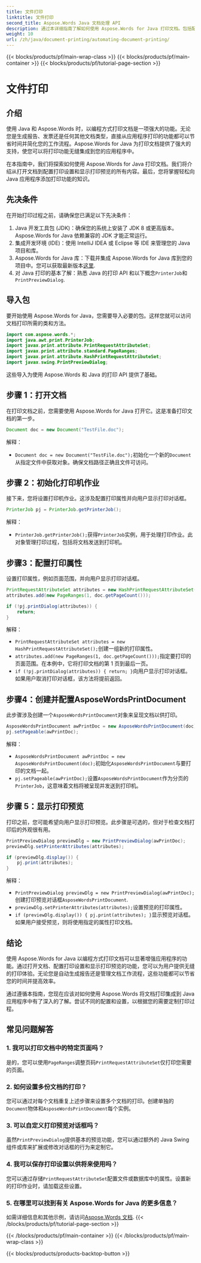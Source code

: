 ```yaml
---
title: 文件打印
linktitle: 文件打印
second_title: Aspose.Words Java 文档处理 API
description: 通过本详细指南了解如何使用 Aspose.Words for Java 打印文档。包括配置打印设置、显示打印预览等步骤。
weight: 10
url: /zh/java/document-printing/automating-document-printing/
---
```


{{< blocks/products/pf/main-wrap-class >}}
{{< blocks/products/pf/main-container >}}
{{< blocks/products/pf/tutorial-page-section >}}

# 文件打印


## 介绍

使用 Java 和 Aspose.Words 时，以编程方式打印文档是一项强大的功能。无论您是生成报告、发票还是任何其他文档类型，直接从应用程序打印的功能都可以节省时间并简化您的工作流程。Aspose.Words for Java 为打印文档提供了强大的支持，使您可以将打印功能无缝集成到您的应用程序中。

在本指南中，我们将探索如何使用 Aspose.Words for Java 打印文档。我们将介绍从打开文档到配置打印设置和显示打印预览的所有内容。最后，您将掌握轻松向 Java 应用程序添加打印功能的知识。

## 先决条件

在开始打印过程之前，请确保您已满足以下先决条件：

1. Java 开发工具包 (JDK)：确保您的系统上安装了 JDK 8 或更高版本。Aspose.Words for Java 依赖兼容的 JDK 才能正常运行。
2. 集成开发环境 (IDE)：使用 IntelliJ IDEA 或 Eclipse 等 IDE 来管理您的 Java 项目和库。
3.  Aspose.Words for Java 库：下载并集成 Aspose.Words for Java 库到您的项目中。您可以获取最新版本[这里](https://releases.aspose.com/words/java/).
4. 对 Java 打印的基本了解：熟悉 Java 的打印 API 和以下概念`PrinterJob`和`PrintPreviewDialog`.

## 导入包

要开始使用 Aspose.Words for Java，您需要导入必要的包。这样您就可以访问文档打印所需的类和方法。

```java
import com.aspose.words.*;
import java.awt.print.PrinterJob;
import javax.print.attribute.PrintRequestAttributeSet;
import javax.print.attribute.standard.PageRanges;
import javax.print.attribute.HashPrintRequestAttributeSet;
import javax.swing.PrintPreviewDialog;
```

这些导入为使用 Aspose.Words 和 Java 的打印 API 提供了基础。

## 步骤 1：打开文档

在打印文档之前，您需要使用 Aspose.Words for Java 打开它。这是准备打印文档的第一步。

```java
Document doc = new Document("TestFile.doc");
```

解释： 
- `Document doc = new Document("TestFile.doc");`初始化一个新的`Document`从指定文件中获取对象。确保文档路径正确且文件可访问。

## 步骤 2：初始化打印机作业

接下来，您将设置打印机作业。这涉及配置打印属性并向用户显示打印对话框。

```java
PrinterJob pj = PrinterJob.getPrinterJob();
```

解释： 
- `PrinterJob.getPrinterJob();`获得`PrinterJob`实例，用于处理打印作业。此对象管理打印过程，包括将文档发送到打印机。

## 步骤3：配置打印属性

设置打印属性，例如页面范围，并向用户显示打印对话框。

```java
PrintRequestAttributeSet attributes = new HashPrintRequestAttributeSet();
attributes.add(new PageRanges(1, doc.getPageCount()));

if (!pj.printDialog(attributes)) {
    return;
}
```

解释：
- `PrintRequestAttributeSet attributes = new HashPrintRequestAttributeSet();`创建一组新的打印属性。
- `attributes.add(new PageRanges(1, doc.getPageCount()));`指定要打印的页面范围。在本例中，它将打印文档的第 1 页到最后一页。
- `if (!pj.printDialog(attributes)) { return; }`向用户显示打印对话框。如果用户取消打印对话框，该方法将提前返回。

## 步骤4：创建并配置AsposeWordsPrintDocument

此步骤涉及创建一个`AsposeWordsPrintDocument`对象来呈现文档以供打印。

```java
AsposeWordsPrintDocument awPrintDoc = new AsposeWordsPrintDocument(doc);
pj.setPageable(awPrintDoc);
```

解释：
- `AsposeWordsPrintDocument awPrintDoc = new AsposeWordsPrintDocument(doc);`初始化`AsposeWordsPrintDocument`与要打印的文档一起。
- `pj.setPageable(awPrintDoc);`设置`AsposeWordsPrintDocument`作为分页的`PrinterJob`，这意味着文档将被呈现并发送到打印机。

## 步骤 5：显示打印预览

打印之前，您可能希望向用户显示打印预览。此步骤是可选的，但对于检查文档打印后的外观很有用。

```java
PrintPreviewDialog previewDlg = new PrintPreviewDialog(awPrintDoc);
previewDlg.setPrinterAttributes(attributes);

if (previewDlg.display()) {
    pj.print(attributes);
}
```

解释：
- `PrintPreviewDialog previewDlg = new PrintPreviewDialog(awPrintDoc);`创建打印预览对话框`AsposeWordsPrintDocument`.
- `previewDlg.setPrinterAttributes(attributes);`设置预览的打印属性。
- `if (previewDlg.display()) { pj.print(attributes); }`显示预览对话框。如果用户接受预览，则将使用指定的属性打印文档。

## 结论

使用 Aspose.Words for Java 以编程方式打印文档可以显著增强应用程序的功能。通过打开文档、配置打印设置和显示打印预览的功能，您可以为用户提供无缝的打印体验。无论您是自动生成报告还是管理文档工作流程，这些功能都可以节省您的时间并提高效率。

通过遵循本指南，您现在应该对如何使用 Aspose.Words 将文档打印集成到 Java 应用程序中有了深入的了解。尝试不同的配置和设置，以根据您的需要定制打印过程。

## 常见问题解答

### 1. 我可以打印文档中的特定页面吗？

是的，您可以使用`PageRanges`调整页码`PrintRequestAttributeSet`仅打印您需要的页面。

### 2. 如何设置多份文档的打印？

您可以通过对每个文档重复上述步骤来设置多个文档的打印。创建单独的`Document`物体和`AsposeWordsPrintDocument`每个实例。

### 3. 可以自定义打印预览对话框吗？

虽然`PrintPreviewDialog`提供基本的预览功能，您可以通过额外的 Java Swing 组件或库来扩展或修改对话框的行为来定制它。

### 4. 我可以保存打印设置以供将来使用吗？

您可以通过存储`PrintRequestAttributeSet`配置文件或数据库中的属性。设置新的打印作业时，请加载这些设置。

### 5. 在哪里可以找到有关 Aspose.Words for Java 的更多信息？

如需详细信息和其他示例，请访问[Aspose.Words 文档](https://reference.aspose.com/words/java/).
{{< /blocks/products/pf/tutorial-page-section >}}

{{< /blocks/products/pf/main-container >}}
{{< /blocks/products/pf/main-wrap-class >}}

{{< blocks/products/products-backtop-button >}}
